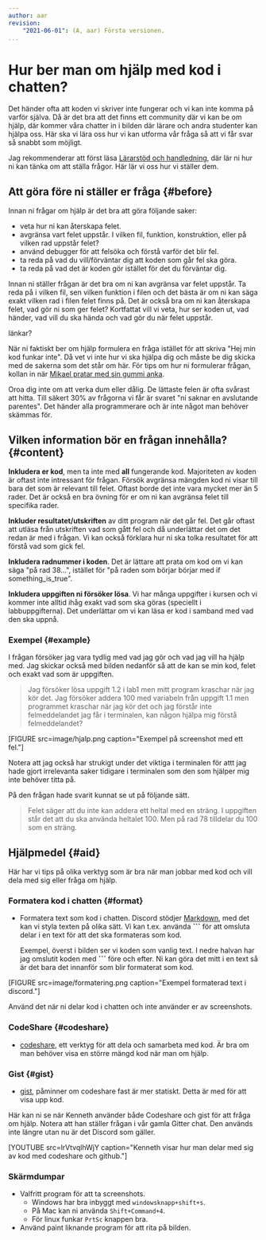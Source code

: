 ```yaml
---
author: aar
revision:
    "2021-06-01": (A, aar) Första versionen.
...
```

Hur ber man om hjälp med kod i chatten?
==================================

Det händer ofta att koden vi skriver inte fungerar och vi kan inte komma på varför själva. Då är det bra att det finns ett community där vi kan be om hjälp, där kommer våra chatter in i bilden där lärare och andra studenter kan hjälpa oss. Här ska vi lära oss hur vi kan utforma vår fråga så att vi får svar så snabbt som möjligt.

<!--more-->

Jag rekommenderar att först läsa [Lärarstöd och handledning](kurser/faq/lararstod-och-handledning), där lär ni hur ni kan tänka om att ställa frågor. Här lär vi oss hur vi ställer dem.



## Att göra före ni ställer er fråga {#before}

Innan ni frågar om hjälp är det bra att göra följande saker:

- veta hur ni kan återskapa felet.
- avgränsa vart felet uppstår. I vilken fil, funktion, konstruktion, eller på vilken rad uppstår felet?
- använd debugger för att felsöka och förstå varför det blir fel.
- ta reda på vad du vill/förväntar dig att koden som går fel ska göra.
- ta reda på vad det är koden gör istället för det du förväntar dig.



Innan ni ställer frågan är det bra om ni kan avgränsa var felet uppstår. Ta reda på i vilken fil, sen vilken funktion i filen och det bästa är om ni kan säga exakt vilken rad i filen felet finns på. Det är också bra om ni kan återskapa felet, vad gör ni som ger felet? Kortfattat vill vi veta, hur ser koden ut, vad händer, vad vill du ska hända och vad gör du när felet uppstår.


länkar?

När ni faktiskt ber om hjälp formulera en fråga istället för att skriva "Hej min kod funkar inte". Då vet vi inte hur vi ska hjälpa dig och måste be dig skicka med de sakerna som det står om här. För tips om hur ni formulerar frågan, kollan in när [Mikael pratar med sin gummi anka](https://dbwebb.se/kurser/faq/lararstod-och-handledning#anka).

Oroa dig inte om att verka dum eller dålig. De lättaste felen är ofta svårast att hitta. Till säkert 30% av frågorna vi får är svaret "ni saknar en avslutande parentes". Det händer alla programmerare och är inte något man behöver skämmas för. 



## Vilken information bör en frågan innehålla? {#content}

**Inkludera er kod**, men ta inte med **all** fungerande kod. Majoriteten av koden är oftast inte intressant för frågan. Försök avgränsa mängden kod ni visar till bara det som är relevant till felet. Oftast borde det inte vara mycket mer än 5 rader. Det är också en bra övning för er om ni kan avgränsa felet till specifika rader. 

**Inkluder resultatet/utskriften** av ditt program när det går fel. Det går oftast att utläsa från utskriften vad som gått fel och då underlättar det om det redan är med i frågan. Vi kan också förklara hur ni ska tolka resultatet för att förstå vad som gick fel.

**Inkludera radnummer i koden**. Det är lättare att prata om kod om vi kan säga "på rad 38...", istället för "på raden som börjar börjar med if something_is_true".

**Inkludera uppgiften ni försöker lösa**. Vi har många uppgifter i kursen och vi kommer inte alltid ihåg exakt vad som ska göras (speciellt i labbuppgifterna). Det underlättar om vi kan läsa er kod i samband med vad den ska uppnå.



### Exempel {#example}

I frågan försöker jag vara tydlig med vad jag gör och vad jag vill ha hjälp med. Jag skickar också med bilden nedanför så att de kan se min kod, felet och exakt vad som är uppgiften.

> Jag försöker lösa uppgift 1.2 i lab1 men mitt program kraschar när jag kör det. Jag försöker addera 100 med variabeln från uppgift 1.1 men programmet kraschar när jag kör det och jag förstår inte felmeddelandet jag får i terminalen, kan någon hjälpa mig förstå felmeddelandet?


[FIGURE src=image/hjalp.png caption="Exempel på screenshot med ett fel."]

Notera att jag också har strukigt under det viktiga i terminalen för attt jag hade gjort irrelevanta saker tidigare i terminalen som den som hjälper mig inte behöver titta på.

På den frågan hade svarit kunnat se ut på följande sätt.

> Felet säger att du inte kan addera ett heltal med en sträng. I uppgiften står det att du ska använda heltalet 100. Men på rad 78 tilldelar du 100 som en sträng.



## Hjälpmedel {#aid}

Här har vi tips på olika verktyg som är bra när man jobbar med kod och vill dela med sig eller fråga om hjälp.



### Formatera kod i chatten {#format}

- Formatera text som kod i chatten. Discord stödjer [Markdown](https://guides.github.com/features/mastering-markdown/), med det kan vi styla texten på olika sätt. Vi kan t.ex. använda **\`\`\`** för att omsluta delar i en text för att det ska formateras som kod. 

    Exempel, överst i bilden ser vi koden som vanlig text. I nedre halvan har jag omslutit koden med **\`\`\`** före och efter. Ni kan göra det mitt i en text så är det bara det innanför som blir formaterat som kod.
    
[FIGURE src=image/formatering.png caption="Exempel formaterad text i discord."]

Använd det när ni delar kod i chatten och inte använder er av screenshots.



### CodeShare {#codeshare}
- [codeshare](https://codeshare.io/), ett verktyg för att dela och samarbeta med kod. Är bra om man behöver visa en större mängd kod när man om hjälp.



### Gist {#gist}

- [gist](https://gist.github.com/), påminner om codeshare fast är mer statiskt. Detta är med för att visa upp kod.

Här kan ni se när Kenneth använder både Codeshare och gist för att fråga om hjälp. Notera att han ställer frågan i vår gamla Gitter chat. Den används inte längre utan nu är det Discord som gäller.

[YOUTUBE src=lrVtvqlhWjY caption="Kenneth visar hur man delar med sig av kod med codeshare och github."]



### Skärmdumpar

- Valfritt program för att ta screenshots. 
    - Windows har bra inbyggt med `windowsknapp+shift+s`. 
    - På Mac kan ni använda `Shift+Command+4`.
    - För linux funkar `PrtSc` knappen bra.
- Använd paint liknande program för att rita på bilden.
